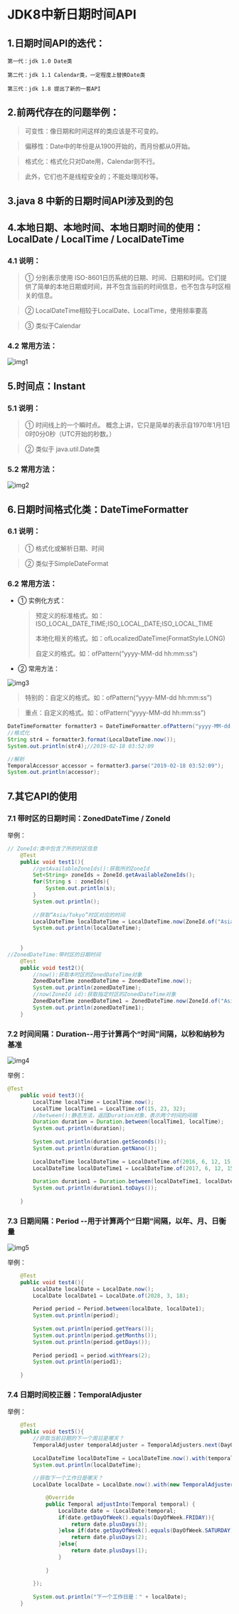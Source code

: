 # JDK8中新日期时间API


## 1.日期时间API的迭代：
`第一代：jdk 1.0 Date类`

`第二代：jdk 1.1 Calendar类，一定程度上替换Date类`

`第三代：jdk 1.8 提出了新的一套API`


## 2.前两代存在的问题举例：

>可变性：像日期和时间这样的类应该是不可变的。

>偏移性：Date中的年份是从1900开始的，而月份都从0开始。

>格式化：格式化只对Date用，Calendar则不行。

>此外，它们也不是线程安全的；不能处理闰秒等。

## 3.java 8 中新的日期时间API涉及到的包

## 4.本地日期、本地时间、本地日期时间的使用：LocalDate / LocalTime / LocalDateTime
### 4.1 说明：

>① 分别表示使用 ISO-8601日历系统的日期、时间、日期和时间。它们提供了简单的本地日期或时间，并不包含当前的时间信息，也不包含与时区相关的信息。

>② LocalDateTime相较于LocalDate、LocalTime，使用频率要高

>③ 类似于Calendar

### 4.2 常用方法：


![img1](../Chapter_7/img/ch7-4-1.bmp)

## 5.时间点：Instant
### 5.1 说明：
>① 时间线上的一个瞬时点。 概念上讲，它只是简单的表示自1970年1月1日0时0分0秒（UTC开始的秒数。）

>② 类似于 java.util.Date类

### 5.2 常用方法：
![img2](../Chapter_7/img/ch7-4-2.bmp)

## 6.日期时间格式化类：DateTimeFormatter
### 6.1 说明：
>① 格式化或解析日期、时间

>② 类似于SimpleDateFormat
### 6.2 常用方法：



* ① 实例化方式：


  >预定义的标准格式。如：ISO_LOCAL_DATE_TIME;ISO_LOCAL_DATE;ISO_LOCAL_TIME
  >
  >本地化相关的格式。如：ofLocalizedDateTime(FormatStyle.LONG)
  >
  >自定义的格式。如：ofPattern(“yyyy-MM-dd hh:mm:ss”)

* ② 常用方法：

![img3](../Chapter_7/img/ch7-4-3.bmp)


  >特别的：自定义的格式。如：ofPattern(“yyyy-MM-dd hh:mm:ss”)


  >重点：自定义的格式。如：ofPattern(“yyyy-MM-dd hh:mm:ss”)

```java
DateTimeFormatter formatter3 = DateTimeFormatter.ofPattern("yyyy-MM-dd hh:mm:ss");
//格式化
String str4 = formatter3.format(LocalDateTime.now());
System.out.println(str4);//2019-02-18 03:52:09

//解析
TemporalAccessor accessor = formatter3.parse("2019-02-18 03:52:09");
System.out.println(accessor);
```
## 7.其它API的使用 
### 7.1 带时区的日期时间：ZonedDateTime / ZoneId 
举例：
```java
// ZoneId:类中包含了所的时区信息
	@Test
	public void test1(){
		//getAvailableZoneIds():获取所的ZoneId
		Set<String> zoneIds = ZoneId.getAvailableZoneIds();
		for(String s : zoneIds){
			System.out.println(s);
		}
		System.out.println();
		
		//获取“Asia/Tokyo”时区对应的时间
		LocalDateTime localDateTime = LocalDateTime.now(ZoneId.of("Asia/Tokyo"));
		System.out.println(localDateTime);
		
		
	}
//ZonedDateTime:带时区的日期时间
	@Test
	public void test2(){
		//now():获取本时区的ZonedDateTime对象
		ZonedDateTime zonedDateTime = ZonedDateTime.now();
		System.out.println(zonedDateTime);
		//now(ZoneId id):获取指定时区的ZonedDateTime对象
		ZonedDateTime zonedDateTime1 = ZonedDateTime.now(ZoneId.of("Asia/Tokyo"));
		System.out.println(zonedDateTime1);
	}
```
### 7.2 时间间隔：Duration--用于计算两个“时间”间隔，以秒和纳秒为基准

![img4](../Chapter_7/img/ch7-4-4.bmp)

举例：
```java
@Test
	public void test3(){
		LocalTime localTime = LocalTime.now();
		LocalTime localTime1 = LocalTime.of(15, 23, 32);
		//between():静态方法，返回Duration对象，表示两个时间的间隔
		Duration duration = Duration.between(localTime1, localTime);
		System.out.println(duration);
		
		System.out.println(duration.getSeconds());
		System.out.println(duration.getNano());
		
		LocalDateTime localDateTime = LocalDateTime.of(2016, 6, 12, 15, 23, 32);
		LocalDateTime localDateTime1 = LocalDateTime.of(2017, 6, 12, 15, 23, 32);
		
		Duration duration1 = Duration.between(localDateTime1, localDateTime);
		System.out.println(duration1.toDays());
		
	}
```
### 7.3 日期间隔：Period --用于计算两个“日期”间隔，以年、月、日衡量


![img5](../Chapter_7/img/ch7-4-5.bmp)

举例：
```java
	@Test
	public void test4(){
		LocalDate localDate = LocalDate.now();
		LocalDate localDate1 = LocalDate.of(2028, 3, 18);
		
		Period period = Period.between(localDate, localDate1);
		System.out.println(period);
		
		System.out.println(period.getYears());
		System.out.println(period.getMonths());
		System.out.println(period.getDays());
		
		Period period1 = period.withYears(2);
		System.out.println(period1);
		
	}
```
### 7.4 日期时间校正器：TemporalAdjuster
举例：
```java
	@Test
	public void test5(){
		//获取当前日期的下一个周日是哪天？
		TemporalAdjuster temporalAdjuster = TemporalAdjusters.next(DayOfWeek.SUNDAY);
		
		LocalDateTime localDateTime = LocalDateTime.now().with(temporalAdjuster);
		System.out.println(localDateTime);
		
		//获取下一个工作日是哪天？
		LocalDate localDate = LocalDate.now().with(new TemporalAdjuster(){

			@Override
			public Temporal adjustInto(Temporal temporal) {
				LocalDate date = (LocalDate)temporal;
				if(date.getDayOfWeek().equals(DayOfWeek.FRIDAY)){
					return date.plusDays(3);
				}else if(date.getDayOfWeek().equals(DayOfWeek.SATURDAY)){
					return date.plusDays(2);
				}else{
					return date.plusDays(1);
				}
					
			}
			
		});
		
		System.out.println("下一个工作日是：" + localDate);
	}

```








